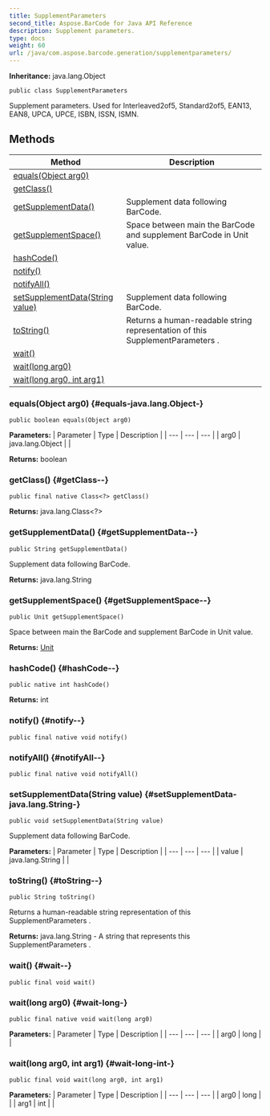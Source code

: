 ```yaml
---
title: SupplementParameters
second_title: Aspose.BarCode for Java API Reference
description: Supplement parameters.
type: docs
weight: 60
url: /java/com.aspose.barcode.generation/supplementparameters/
---
```

**Inheritance:**
java.lang.Object
```
public class SupplementParameters
```

Supplement parameters. Used for Interleaved2of5, Standard2of5, EAN13, EAN8, UPCA, UPCE, ISBN, ISSN, ISMN.
## Methods

| Method | Description |
| --- | --- |
| [equals(Object arg0)](#equals-java.lang.Object-) |  |
| [getClass()](#getClass--) |  |
| [getSupplementData()](#getSupplementData--) | Supplement data following BarCode. |
| [getSupplementSpace()](#getSupplementSpace--) | Space between main the BarCode and supplement BarCode in  Unit  value. |
| [hashCode()](#hashCode--) |  |
| [notify()](#notify--) |  |
| [notifyAll()](#notifyAll--) |  |
| [setSupplementData(String value)](#setSupplementData-java.lang.String-) | Supplement data following BarCode. |
| [toString()](#toString--) | Returns a human-readable string representation of this  SupplementParameters . |
| [wait()](#wait--) |  |
| [wait(long arg0)](#wait-long-) |  |
| [wait(long arg0, int arg1)](#wait-long-int-) |  |
### equals(Object arg0) {#equals-java.lang.Object-}
```
public boolean equals(Object arg0)
```




**Parameters:**
| Parameter | Type | Description |
| --- | --- | --- |
| arg0 | java.lang.Object |  |

**Returns:**
boolean
### getClass() {#getClass--}
```
public final native Class<?> getClass()
```




**Returns:**
java.lang.Class<?>
### getSupplementData() {#getSupplementData--}
```
public String getSupplementData()
```


Supplement data following BarCode.

**Returns:**
java.lang.String
### getSupplementSpace() {#getSupplementSpace--}
```
public Unit getSupplementSpace()
```


Space between main the BarCode and supplement BarCode in  Unit  value.

**Returns:**
[Unit](../../com.aspose.barcode.generation/unit)
### hashCode() {#hashCode--}
```
public native int hashCode()
```




**Returns:**
int
### notify() {#notify--}
```
public final native void notify()
```




### notifyAll() {#notifyAll--}
```
public final native void notifyAll()
```




### setSupplementData(String value) {#setSupplementData-java.lang.String-}
```
public void setSupplementData(String value)
```


Supplement data following BarCode.

**Parameters:**
| Parameter | Type | Description |
| --- | --- | --- |
| value | java.lang.String |  |

### toString() {#toString--}
```
public String toString()
```


Returns a human-readable string representation of this  SupplementParameters .

**Returns:**
java.lang.String - A string that represents this  SupplementParameters .
### wait() {#wait--}
```
public final void wait()
```




### wait(long arg0) {#wait-long-}
```
public final native void wait(long arg0)
```




**Parameters:**
| Parameter | Type | Description |
| --- | --- | --- |
| arg0 | long |  |

### wait(long arg0, int arg1) {#wait-long-int-}
```
public final void wait(long arg0, int arg1)
```




**Parameters:**
| Parameter | Type | Description |
| --- | --- | --- |
| arg0 | long |  |
| arg1 | int |  |

